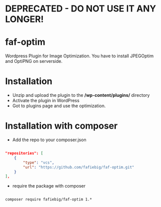 # DEPRECATED - DO NOT USE IT ANY LONGER!


# faf-optim

Wordpress Plugin for Image Optimization.
You have to install JPEGOptim and OptiPNG on serverside.


# Installation

* Unzip and upload the plugin to the **/wp-content/plugins/** directory
* Activate the plugin in WordPress
* Got to plugins page and use the optimization.

# Installation with composer

* Add the repo to your composer.json

```json

"repositories": [
    {
        "type": "vcs",
        "url": "https://github.com/fafiebig/faf-optim.git"
    }
],

```

* require the package with composer

```shell

composer require fafiebig/faf-optim 1.*

```
